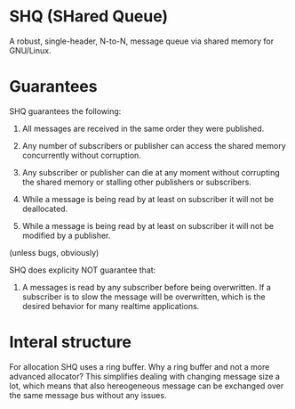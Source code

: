 # SHQ (SHared Queue)

A robust, single-header, N-to-N, message queue via shared memory for GNU/Linux.

# Guarantees

SHQ guarantees the following: 

1. All messages are received in the same order they were published.

2. Any number of subscribers or publisher can access the shared memory concurrently without corruption.

3. Any subscriber or publisher can die at any moment without corrupting the shared memory or stalling other publishers or subscribers.

4. While a message is being read by at least on subscriber it will not be deallocated.

5. While a message is being read by at least on subscriber it will not be modified by a publisher.

(unless bugs, obviously)

SHQ does explicity NOT guarantee that:

1. A messages is read by any subscriber before being overwritten.
   If a subscriber is to slow the message will be overwritten, which is the desired behavior for many realtime applications.

# Interal structure

For allocation SHQ uses a ring buffer. Why a ring buffer and not a more advanced allocator?
This simplifies dealing with changing message size a lot, which means that also hereogeneous
message can be exchanged over the same message bus without any issues.